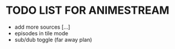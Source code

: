 # TODO LIST FOR ANIMESTREAM

- add more sources [...]
- episodes in tile mode
- sub/dub toggle (far away plan)
